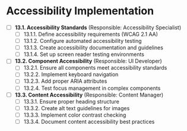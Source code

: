 # Accessibility Implementation

- [ ] **13.1. Accessibility Standards** (Responsible: Accessibility Specialist)
  - [ ] 13.1.1. Define accessibility requirements (WCAG 2.1 AA)
  - [ ] 13.1.2. Configure automated accessibility testing
  - [ ] 13.1.3. Create accessibility documentation and guidelines
  - [ ] 13.1.4. Set up screen reader testing environments

- [ ] **13.2. Component Accessibility** (Responsible: UI Developer)
  - [ ] 13.2.1. Ensure all components meet accessibility standards
  - [ ] 13.2.2. Implement keyboard navigation
  - [ ] 13.2.3. Add proper ARIA attributes
  - [ ] 13.2.4. Test focus management in complex components

- [ ] **13.3. Content Accessibility** (Responsible: Content Manager)
  - [ ] 13.3.1. Ensure proper heading structure
  - [ ] 13.3.2. Create alt text guidelines for images
  - [ ] 13.3.3. Implement color contrast checking
  - [ ] 13.3.4. Document content accessibility best practices 